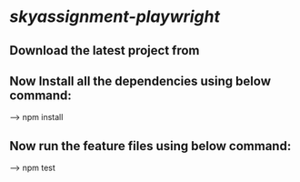 # *skyassignment-playwright*

## Download the latest project from 

## Now Install all the dependencies using below command:
--> npm install

## Now run the feature files using below command:
--> npm test